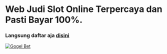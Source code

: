 # Web Judi Slot Online Terpercaya dan Pasti Bayar 100%.

### Langsung daftar aja [disini](https://gogelbet.info/)

[![Gogel Bet ](https://i.postimg.cc/3wwY0CqG/Bonus-New-Member.webp)](https://gogelbet.info/)

